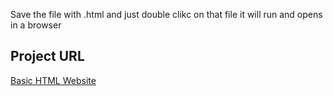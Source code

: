 Save the file with .html and just double clikc on that file it will run and opens in a browser

## Project URL
[Basic HTML Website](https://github.com/Hema2331/Basic-HTML-Website)


